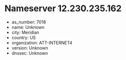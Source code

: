 # Nameserver 12.230.235.162

* as_number: 7018
* name: Unknown
* city: Meridian
* country: US
* organization: ATT-INTERNET4
* version: Unknown
* dnssec: Unknown
